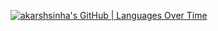 [![akarshsinha's GitHub | Languages Over Time](https://stats.quine.sh/akarshsinha/languages-over-time?theme=light)](https://quine.sh)
